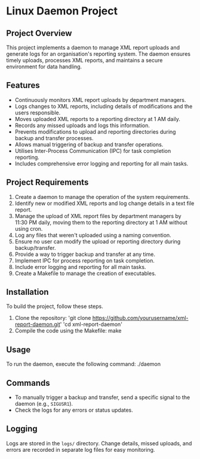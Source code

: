 # Linux Daemon Project
## Project Overview
This project implements a daemon to manage XML report uploads and generate logs for an organisation's reporting system. The daemon ensures timely uploads, processes XML reports, and maintains a secure environment for data handling.

## Features
- Continuously monitors XML report uploads by department managers.
- Logs changes to XML reports, including details of modifications and the users responsible.
- Moves uploaded XML reports to a reporting directory at 1 AM daily.
- Records any missed uploads and logs this information.
- Prevents modifications to upload and reporting directories during backup and transfer processes.
- Allows manual triggering of backup and transfer operations.
- Utilises Inter-Process Communication (IPC) for task completion reporting.
- Includes comprehensive error logging and reporting for all main tasks.

## Project Requirements
1. Create a daemon to manage the operation of the system requirements.
2. Identify new or modified XML reports and log change details in a text file report.
3. Manage the upload of XML report files by department managers by 11:30 PM daily, moving them to the reporting directory at 1 AM without using cron.
4. Log any files that weren't uploaded using a naming convention.
5. Ensure no user can modify the upload or reporting directory during backup/transfer.
6. Provide a way to trigger backup and transfer at any time.
7. Implement IPC for process reporting on task completion.
8. Include error logging and reporting for all main tasks.
9. Create a Makefile to manage the creation of executables.

## Installation
To build the project, follow these steps.
1. Clone the repository:
   'git clone https://github.com/yourusername/xml-report-daemon.git'
   'cd xml-report-daemon'
2. Compile the code using the Makefile:
   make

## Usage
To run the daemon, execute the following command:
./daemon

## Commands
- To manually trigger a backup and transfer, send a specific signal to the daemon (e.g., `SIGUSR1`).
- Check the logs for any errors or status updates.

## Logging
Logs are stored in the `logs/` directory. Change details, missed uploads, and errors are recorded in separate log files for easy monitoring.

